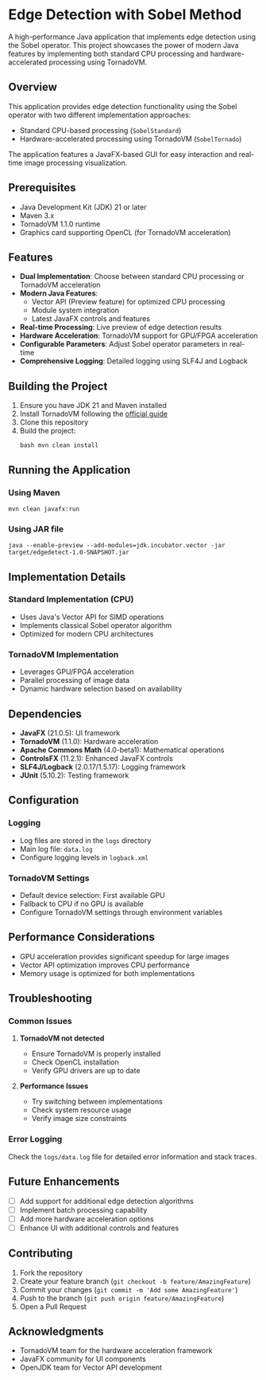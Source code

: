 # Edge Detection with Sobel Method

A high-performance Java application that implements edge detection using the Sobel operator. This project showcases the power of modern Java features by implementing both standard CPU processing and hardware-accelerated processing using TornadoVM.

## Overview

This application provides edge detection functionality using the Sobel operator with two different implementation approaches:
- Standard CPU-based processing (`SobelStandard`)
- Hardware-accelerated processing using TornadoVM (`SobelTornado`)

The application features a JavaFX-based GUI for easy interaction and real-time image processing visualization.

## Prerequisites

- Java Development Kit (JDK) 21 or later
- Maven 3.x
- TornadoVM 1.1.0 runtime
- Graphics card supporting OpenCL (for TornadoVM acceleration)

## Features

- **Dual Implementation**: Choose between standard CPU processing or TornadoVM acceleration
- **Modern Java Features**:
    - Vector API (Preview feature) for optimized CPU processing
    - Module system integration
    - Latest JavaFX controls and features
- **Real-time Processing**: Live preview of edge detection results
- **Hardware Acceleration**: TornadoVM support for GPU/FPGA acceleration
- **Configurable Parameters**: Adjust Sobel operator parameters in real-time
- **Comprehensive Logging**: Detailed logging using SLF4J and Logback

## Building the Project

1. Ensure you have JDK 21 and Maven installed
2. Install TornadoVM following the [official guide](https://github.com/beehive-lab/TornadoVM)
3. Clone this repository
4. Build the project:
    ```shell
    bash mvn clean install
    ```

## Running the Application

### Using Maven

```shell
mvn clean javafx:run
```

### Using JAR file

```shell
java --enable-preview --add-modules=jdk.incubator.vector -jar target/edgedetect-1.0-SNAPSHOT.jar
```

## Implementation Details

### Standard Implementation (CPU)
- Uses Java's Vector API for SIMD operations
- Implements classical Sobel operator algorithm
- Optimized for modern CPU architectures

### TornadoVM Implementation
- Leverages GPU/FPGA acceleration
- Parallel processing of image data
- Dynamic hardware selection based on availability

## Dependencies

- **JavaFX** (21.0.5): UI framework
- **TornadoVM** (1.1.0): Hardware acceleration
- **Apache Commons Math** (4.0-beta1): Mathematical operations
- **ControlsFX** (11.2.1): Enhanced JavaFX controls
- **SLF4J/Logback** (2.0.17/1.5.17): Logging framework
- **JUnit** (5.10.2): Testing framework

## Configuration

### Logging
- Log files are stored in the `logs` directory
- Main log file: `data.log`
- Configure logging levels in `logback.xml`

### TornadoVM Settings
- Default device selection: First available GPU
- Fallback to CPU if no GPU is available
- Configure TornadoVM settings through environment variables

## Performance Considerations

- GPU acceleration provides significant speedup for large images
- Vector API optimization improves CPU performance
- Memory usage is optimized for both implementations

## Troubleshooting

### Common Issues

1. **TornadoVM not detected**
    - Ensure TornadoVM is properly installed
    - Check OpenCL installation
    - Verify GPU drivers are up to date

2. **Performance Issues**
    - Try switching between implementations
    - Check system resource usage
    - Verify image size constraints

### Error Logging

Check the `logs/data.log` file for detailed error information and stack traces.

## Future Enhancements

- [ ] Add support for additional edge detection algorithms
- [ ] Implement batch processing capability
- [ ] Add more hardware acceleration options
- [ ] Enhance UI with additional controls and features

## Contributing

1. Fork the repository
2. Create your feature branch (`git checkout -b feature/AmazingFeature`)
3. Commit your changes (`git commit -m 'Add some AmazingFeature'`)
4. Push to the branch (`git push origin feature/AmazingFeature`)
5. Open a Pull Request

## Acknowledgments

- TornadoVM team for the hardware acceleration framework
- JavaFX community for UI components
- OpenJDK team for Vector API development
